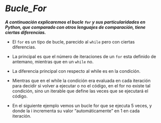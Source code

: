 # **_Bucle_For_**

**_A continuación explicaremos el bucle ```for``` y sus particularidades en Python, que comparado con otros lenguajes de comparación, tiene ciertas diferencias._**

- El ```for``` es un tipo de bucle, parecido al ```while``` pero con ciertas diferencias.
  
- La principal es que el número de iteraciones de un ```for``` esta definido de antemano, mientras que en un ```while``` no.
  
- La diferencia principal con respecto al while es en la condición.
  
- Mientras que en el while la condición era evaluada en cada iteración para decidir si volver a ejecutar o no el código, en el for no existe tal condición, sino un iterable que define las veces que se ejecutará el código.
  
- En el siguiente ejemplo vemos un bucle for que se ejecuta 5 veces, y donde la i incrementa su valor “automáticamente” en 1 en cada iteración.
